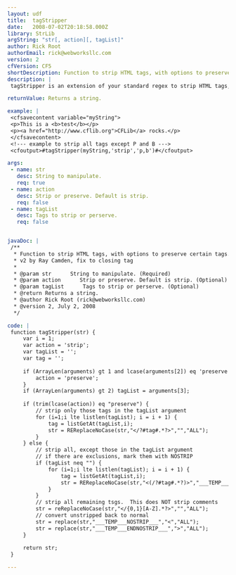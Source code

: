```yaml
---
layout: udf
title:  tagStripper
date:   2008-07-02T20:18:58.000Z
library: StrLib
argString: "str[, action][, tagList]"
author: Rick Root
authorEmail: rick@webworksllc.com
version: 2
cfVersion: CF5
shortDescription: Function to strip HTML tags, with options to preserve certain tags.
description: |
 tagStripper is an extension of your standard regex to strip HTML tags, but allows you to either strip all tags and optionally preserve certain tags, or strip only certain html tags.  This can come in handy for stripping &quot;dangerous&quot; HTML code from user published HTML content.

returnValue: Returns a string.

example: |
 <cfsavecontent variable="myString">
 <p>This is a <b>test</b></p>
 <p><a href="http://www.cflib.org">CFLib</a> rocks.</p>
 </cfsavecontent>
 <!--- example to strip all tags except P and B --->
 <cfoutput>#tagStripper(myString,'strip','p,b')#</cfoutput>

args:
 - name: str
   desc: String to manipulate.
   req: true
 - name: action
   desc: Strip or preserve. Default is strip.
   req: false
 - name: tagList
   desc: Tags to strip or perserve.
   req: false


javaDoc: |
 /**
  * Function to strip HTML tags, with options to preserve certain tags.
  * v2 by Ray Camden, fix to closing tag
  * 
  * @param str      String to manipulate. (Required)
  * @param action      Strip or preserve. Default is strip. (Optional)
  * @param tagList      Tags to strip or perserve. (Optional)
  * @return Returns a string. 
  * @author Rick Root (rick@webworksllc.com) 
  * @version 2, July 2, 2008 
  */

code: |
 function tagStripper(str) {
     var i = 1;
     var action = 'strip';
     var tagList = '';
     var tag = '';
     
     if (ArrayLen(arguments) gt 1 and lcase(arguments[2]) eq 'preserve') {
         action = 'preserve';
     }
     if (ArrayLen(arguments) gt 2) tagList = arguments[3];
 
     if (trim(lcase(action)) eq "preserve") {
         // strip only those tags in the tagList argument
         for (i=1;i lte listlen(tagList); i = i + 1) {
             tag = listGetAt(tagList,i);
             str = REReplaceNoCase(str,"</?#tag#.*?>","","ALL");
         }
     } else {
         // strip all, except those in the tagList argument
         // if there are exclusions, mark them with NOSTRIP
         if (tagList neq "") {
             for (i=1;i lte listlen(tagList); i = i + 1) {
                 tag = listGetAt(tagList,i);
                 str = REReplaceNoCase(str,"<(/?#tag#.*?)>","___TEMP___NOSTRIP___\1___TEMP___ENDNOSTRIP___","ALL");
             }
         }
         // strip all remaining tsgs.  This does NOT strip comments
         str = reReplaceNoCase(str,"</{0,1}[A-Z].*?>","","ALL");
         // convert unstripped back to normal
         str = replace(str,"___TEMP___NOSTRIP___","<","ALL");
         str = replace(str,"___TEMP___ENDNOSTRIP___",">","ALL");
     }
     
     return str;    
 }

---
```


